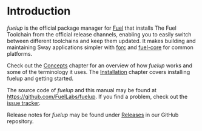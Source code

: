 # Introduction

<!-- This section should explain what fuelup is -->
<!-- fuelup:example:start -->
_fuelup_ is the official package manager for [Fuel] that installs The Fuel Toolchain
from the official release channels, enabling you to easily switch between different
toolchains and keep them updated. It makes building and maintaining Sway applications
simpler with [forc] and [fuel-core] for common platforms.
<!-- fuelup:example:end -->

Check out the [Concepts] chapter for an overview of how _fuelup_ works and some
of the terminology it uses. The [Installation] chapter covers installing
fuelup and getting started.

The source code of _fuelup_ and this manual may be found at
<https://github.com/FuelLabs/fuelup>. If you find a problem, check out the
[issue tracker].

Release notes for _fuelup_ may be found under [Releases] in our GitHub repository.

[fuel]: https://fuel.network/
[forc]: https://github.com/FuelLabs/sway/tree/master/forc
[fuel-core]: https://github.com/FuelLabs/fuel-core
[releases]: https://github.com/FuelLabs/fuelup/releases
[concepts]: concepts/index.md
[installation]: installation/index.md
[issue tracker]: https://github.com/FuelLabs/fuelup/issues
